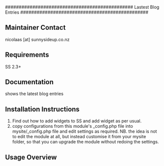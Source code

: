 ###############################################
Lastest Blog Entries
###############################################

Maintainer Contact
-----------------------------------------------
nicolaas [at] sunnysideup.co.nz

Requirements
-----------------------------------------------
SS 2.3+


Documentation
-----------------------------------------------
shows the latest blog entries


Installation Instructions
-----------------------------------------------
1. Find out how to add widgets to SS and add widget as per usual.
2. copy configurations from this module's _config.php file
into mysite/_config.php file and edit settings as required.
NB. the idea is not to edit the module at all, but instead customise
it from your mysite folder, so that you can upgrade the module without redoing the settings.


Usage Overview
-----------------------------------------------




